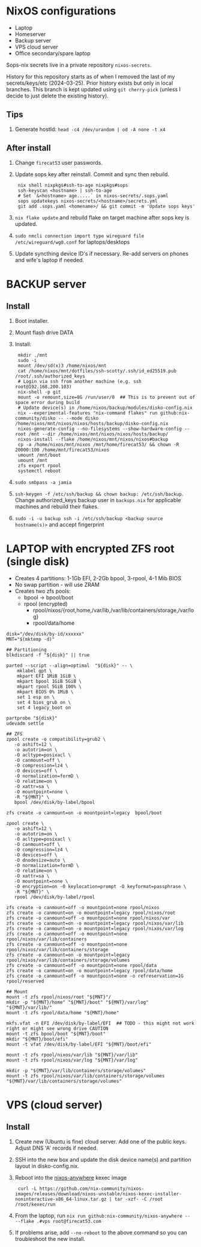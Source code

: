 # NixOS configurations

* Laptop
* Homeserver
* Backup server
* VPS cloud server
* Office secondary/spare laptop

Sops-nix secrets live in a private repository `nixos-secrets`.

History for this repository starts as of when I removed the last of my
secrets/keys/etc (2024-03-25). Prior history exists but only in local branches.
This branch is kept updated using `git cherry-pick` (unless I decide to just
delete the existing history).

## Tips

1. Generate hostId: `head -c4 /dev/urandom | od -A none -t x4`

## After install

1. Change `firecat53` user passwords. 
2. Update sops key after reinstall. Commit and sync then rebuild.
    
        nix shell nixpkgs#ssh-to-age nixpkgs#sops
        ssh-keyscan <hostname> | ssh-to-age
        # Set `&<hostname> age.....` in nixos-secrets/.sops.yaml
        sops updatekeys nixos-secrets/<hostname>/secrets.yml
        git add .sops.yaml <homename>/ && git commit -m 'Update sops keys'
        
3. `nix flake update` and rebuild flake on target machine after sops key is updated.
4. `sudo nmcli connection import type wireguard file /etc/wireguard/wg0.conf`
   for laptops/desktops
5. Update syncthing device ID's if necessary. Re-add servers on phones and
   wife's laptop if needed.
        
# BACKUP server

## Install

1. Boot installer.
2. Mount flash drive DATA
3. Install:

        mkdir ./mnt
        sudo -i
        mount /dev/sd(x)3 /home/nixos/mnt
        cat /home/nixos/mnt/dotfiles/ssh-scotty/.ssh/id_ed25519.pub /root/.ssh/authorized_keys
        # Login via ssh from another machine (e.g. ssh root@192.168.200.103)
        nix-shell -p git
        mount -o remount,size=8G /run/user/0  ## This is to prevent out of space error during build
        # Update device(s) in /home/nixos/backup/modules/disko-config.nix
        nix --experimental-features "nix-command flakes" run github:nix-community/disko -- --mode disko /home/nixos/mnt/nixos/nixos/hosts/backup/disko-config.nix
        nixos-generate-config --no-filesystems --show-hardware-config --root /mnt --dir /home/nixos/mnt/nixos/nixos/hosts/backup/
        nixos-install --flake /home/nixos/mnt/nixos/nixos#backup
        cp -a /home/nixos/mnt/nixos /mnt/home/firecat53/ && chown -R 20000:100 /home/mnt/firecat53/nixos
        umount /mnt/boot
        umount /mnt
        zfs export rpool
        systemctl reboot

4. `sudo smbpass -a jamia`
5. `ssh-keygen -f /etc/ssh/backup && chown backup: /etc/ssh/backup`. Change
   authorized_keys backup user in `backups.nix` for applicable machines and
   rebuild their flakes.
6. `sudo -i -u backup ssh -i /etc/ssh/backup <backup source hostname(s)>` and accept fingerprint

# LAPTOP with encrypted ZFS root (single disk)

* Creates 4 partitions: 1-1Gb EFI, 2-2Gb bpool, 3-rpool, 4-1 Mib BIOS
* No swap partition - will use ZRAM
* Creates two zfs pools:
    * bpool -> bpool/boot
    * rpool (encrypted)
      - rpool/nixos/{root,home,/var/lib,/var/lib/containers/storage,/var/log}
      - rpool/data/home

```
disk="/dev/disk/by-id/xxxxxx"
MNT="$(mktemp -d)"

## Partitioning
blkdiscard -f "${disk}" || true

parted --script --align=optimal  "${disk}" -- \
    mklabel gpt \
    mkpart EFI 1MiB 1GiB \
    mkpart bpool 1GiB 5GiB \
    mkpart rpool 5GiB 100% \
    mkpart BIOS 0% 1MiB \
    set 1 esp on \
    set 4 bios_grub on \
    set 4 legacy_boot on

partprobe "${disk}"
udevadm settle

## ZFS
zpool create -o compatibility=grub2 \
   -o ashift=12 \
   -o autotrim=on \
   -O acltype=posixacl \
   -O canmount=off \
   -O compression=lz4 \
   -O devices=off \
   -O normalization=formD \
   -O relatime=on \
   -O xattr=sa \
   -O mountpoint=none \
   -R "${MNT}" \
   bpool /dev/disk/by-label/bpool

zfs create -o canmount=on -o mountpoint=legacy  bpool/boot

zpool create \
   -o ashift=12 \
   -o autotrim=on \
   -O acltype=posixacl \
   -O canmount=off \
   -O compression=lz4 \
   -O devices=off \
   -O dnodesize=auto \
   -O normalization=formD \
   -O relatime=on \
   -O xattr=sa \
   -O mountpoint=none \
   -O encryption=on -O keylocation=prompt -O keyformat=passphrase \
   -R "${MNT}" \
   rpool /dev/disk/by-label/rpool

zfs create -o canmount=off -o mountpoint=none rpool/nixos
zfs create -o canmount=on -o mountpoint=legacy rpool/nixos/root
zfs create -o canmount=off -o mountpoint=none rpool/nixos/var
zfs create -o canmount=on -o mountpoint=legacy rpool/nixos/var/lib
zfs create -o canmount=on -o mountpoint=legacy rpool/nixos/var/log
zfs create -o canmount=off -o mountpoint=none rpool/nixos/var/lib/containers
zfs create -o canmount=off -o mountpoint=none rpool/nixos/var/lib/containers/storage
zfs create -o canmount=on -o mountpoint=legacy rpool/nixos/var/lib/containers/storage/volumes
zfs create -o canmount=off -o mountpoint=none rpool/data
zfs create -o canmount=on -o mountpoint=legacy rpool/data/home
zfs create -o canmount=off -o mountpoint=none -o refreservation=1G rpool/reserved

## Mount
mount -t zfs rpool/nixos/root "${MNT}"/
mkdir -p "${MNT}/home" "${MNT}/boot" "${MNT}/var/log" "${MNT}/var/lib/"
mount -t zfs rpool/data/home "${MNT}/home"

mkfs.vfat -n EFI /dev/disk/by-label/EFI  ## TODO - this might not work right or might see wrong drive CAUTION
mount -t zfs bpool/boot "${MNT}/boot"
mkdir "${MNT}/boot/efi"
mount -t vfat /dev/disk/by-label/EFI "${MNT}/boot/efi"

mount -t zfs rpool/nixos/var/lib "${MNT}/var/lib"
mount -t zfs rpool/nixos/var/log "${MNT}/var/log"

mkdir -p "${MNT}/var/lib/containers/storage/volumes"
mount -t zfs rpool/nixos/var/lib/containers/storage/volumes "${MNT}/var/lib/containers/storage/volumes"
```

# VPS (cloud server)

## Install

1. Create new (Ubuntu is fine) cloud server. Add one of the public keys. Adjust
   DNS 'A' records if needed.
2. SSH into the new box and update the disk device name(s) and partition layout
   in disko-config.nix.
3. Reboot into the
   [nixos-anywhere](https://github.com/nix-community/nixos-anywhere/blob/main/docs/quickstart.md) kexec image

        curl -L https://github.com/nix-community/nixos-images/releases/download/nixos-unstable/nixos-kexec-installer-noninteractive-x86_64-linux.tar.gz | tar -xzf- -C /root /root/kexec/run

4. From the laptop, run `nix run github:nix-community/nixos-anywhere -- --flake .#vps root@firecat53.com`
5. If problems arise, add `--no-reboot` to the above command so you can
   troubleshoot the new install.
